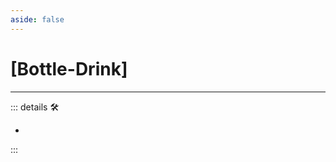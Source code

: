 ```yaml
---
aside: false
---
```

# <py>[Bottle-Drink]</py>

---

<!-- =================================================== -->
<!-- =================================================== -->
<!-- =================================================== -->
<!-- =================================================== -->
<!-- =================================================== -->
::: details 🛠

-

:::
